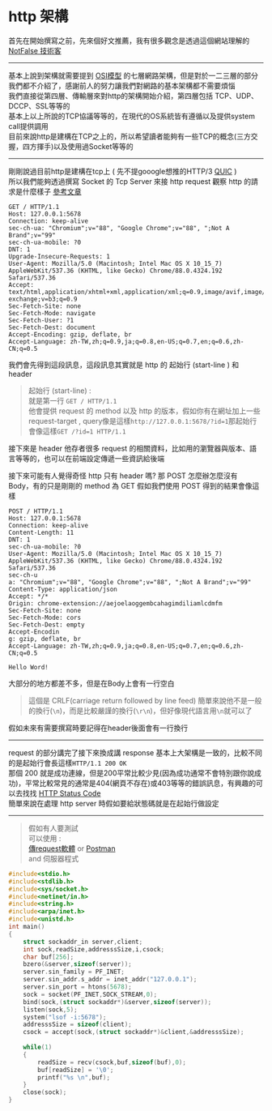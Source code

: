# http 架構
首先在開始撰寫之前，先來個好文推薦，我有很多觀念是透過這個網站理解的
[NotFalse 技術客](https://notfalse.net/http-series)

---
基本上說到架構就需要提到 [OSI模型](https://zh.wikipedia.org/wiki/OSI%E6%A8%A1%E5%9E%8B) 
的七層網路架構，但是對於一二三層的部分我們都不介紹了，感謝前人的努力讓我們對網路的基本架構都不需要煩惱</br>
我們直接從第四層、傳輸層來對http的架構開始介紹，第四層包括 TCP、UDP、DCCP、SSL等等的 </br>
基本上以上所說的TCP協議等等的，在現代的OS系統皆有遵循以及提供system call提供調用</br>
目前來說http是建構在TCP之上的，所以希望讀者能夠有一些TCP的概念(三方交握，四方揮手)以及使用過Socket等等的

---
剛剛說過目前http是建構在tcp上
( 先不提gooogle想推的HTTP/3 [QUIC](https://zh.wikipedia.org/wiki/QUIC) )</br>
所以我們能夠透過撰寫 Socket 的 Tcp Server 來接 http request 觀察 http 的請求是什麼樣子 [參考文章](https://notfalse.net/39/http-message-format)
```
GET / HTTP/1.1
Host: 127.0.0.1:5678
Connection: keep-alive
sec-ch-ua: "Chromium";v="88", "Google Chrome";v="88", ";Not A Brand";v="99"
sec-ch-ua-mobile: ?0
DNT: 1
Upgrade-Insecure-Requests: 1
User-Agent: Mozilla/5.0 (Macintosh; Intel Mac OS X 10_15_7) AppleWebKit/537.36 (KHTML, like Gecko) Chrome/88.0.4324.192 Safari/537.36
Accept: text/html,application/xhtml+xml,application/xml;q=0.9,image/avif,image/webp,image/apng,*/*;q=0.8,application/signed-exchange;v=b3;q=0.9
Sec-Fetch-Site: none
Sec-Fetch-Mode: navigate
Sec-Fetch-User: ?1
Sec-Fetch-Dest: document
Accept-Encoding: gzip, deflate, br
Accept-Language: zh-TW,zh;q=0.9,ja;q=0.8,en-US;q=0.7,en;q=0.6,zh-CN;q=0.5
```
我們會先得到這段訊息，這段訊息其實就是 http 的 起始行 (start-line ) 和 header </br>
> 起始行 (start-line) :</br>
> 就是第一行 `GET / HTTP/1.1`</br>
> 他會提供 request 的 method 以及 http 的版本，假如你有在網址加上一些request-target , query像是這樣`http://127.0.0.1:5678/?id=1`那起始行會像這樣`GET /?id=1 HTTP/1.1`</br>

接下來是 header 他存者很多 request 的相關資料，比如用的瀏覽器與版本、語言等等的，也可以在前端設定傳遞一些資訊給後端

接下來可能有人覺得奇怪 http 只有 header 嗎? 那 POST 怎麼辦怎麼沒有 Body，有的只是剛剛的 method 為 GET 假如我們使用 POST 得到的結果會像這樣
```
POST / HTTP/1.1
Host: 127.0.0.1:5678
Connection: keep-alive
Content-Length: 11
DNT: 1
sec-ch-ua-mobile: ?0
User-Agent: Mozilla/5.0 (Macintosh; Intel Mac OS X 10_15_7) AppleWebKit/537.36 (KHTML, like Gecko) Chrome/88.0.4324.192 Safari/537.36
sec-ch-u 
a: "Chromium";v="88", "Google Chrome";v="88", ";Not A Brand";v="99"
Content-Type: application/json
Accept: */*
Origin: chrome-extension://aejoelaoggembcahagimdiliamlcdmfm
Sec-Fetch-Site: none
Sec-Fetch-Mode: cors
Sec-Fetch-Dest: empty
Accept-Encodin 
g: gzip, deflate, br
Accept-Language: zh-TW,zh;q=0.9,ja;q=0.8,en-US;q=0.7,en;q=0.6,zh-CN;q=0.5

Hello Word! 
```
大部分的地方都差不多，但是在Body上會有一行空白</br>

> 這個是 CRLF(carriage return followed by line feed) 簡單來說他不是一般的換行(`\n`)，而是比較嚴謹的換行(`\r\n`)，但好像現代語言用`\n`就可以了</br>

假如未來有需要撰寫時要記得在header後面會有一行換行

---

request 的部分講完了接下來換成講 response 基本上大架構是一致的，比較不同的是起始行會長這樣`HTTP/1.1 200 OK`</br>
那個 200 就是成功連線，但是200平常比較少見(因為成功通常不會特別跟你說成功)，平常比較常見的通常是404(網頁不存在)或403等等的錯誤訊息，有興趣的可以去找找 [HTTP Status Code](https://zh.wikipedia.org/wiki/HTTP%E7%8A%B6%E6%80%81%E7%A0%81)</br>
簡單來說在處理 http server 時假如要給狀態碼就是在起始行做設定

---
> 假如有人要測試</br>
可以使用 : </br>
[傳request軟體](https://chrome.google.com/webstore/detail/talend-api-tester-free-ed/aejoelaoggembcahagimdiliamlcdmfm)
or [Postman](https://www.postman.com/downloads/)</br>
and 伺服器程式
``` c
#include<stdio.h>
#include<stdlib.h>
#include<sys/socket.h>
#include<netinet/in.h>
#include<string.h>
#include<arpa/inet.h>
#include<unistd.h>
int main()
{
    struct sockaddr_in server,client;
    int sock,readSize,addresssSize,i,csock;
    char buf[256];
    bzero(&server,sizeof(server));
    server.sin_family = PF_INET;
    server.sin_addr.s_addr = inet_addr("127.0.0.1");
    server.sin_port = htons(5678);
    sock = socket(PF_INET,SOCK_STREAM,0);
    bind(sock,(struct sockaddr*)&server,sizeof(server));
    listen(sock,5);
    system("lsof -i:5678");
    addresssSize = sizeof(client);
    csock = accept(sock,(struct sockaddr*)&client,&addresssSize);
    
    while(1)
    {
        readSize = recv(csock,buf,sizeof(buf),0);
        buf[readSize] = '\0';
        printf("%s \n",buf);
    }
    close(sock);
}	
```